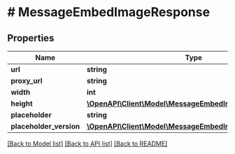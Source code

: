 # # MessageEmbedImageResponse

## Properties

Name | Type | Description | Notes
------------ | ------------- | ------------- | -------------
**url** | **string** |  | [optional]
**proxy_url** | **string** |  | [optional]
**width** | **int** |  | [optional]
**height** | [**\OpenAPI\Client\Model\MessageEmbedImageResponseHeight**](MessageEmbedImageResponseHeight.md) |  | [optional]
**placeholder** | **string** |  | [optional]
**placeholder_version** | [**\OpenAPI\Client\Model\MessageEmbedImageResponseHeight**](MessageEmbedImageResponseHeight.md) |  | [optional]

[[Back to Model list]](../../README.md#models) [[Back to API list]](../../README.md#endpoints) [[Back to README]](../../README.md)
